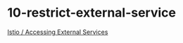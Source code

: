 # 10-restrict-external-service

[Istio / Accessing External Services](https://istio.io/latest/docs/tasks/traffic-management/egress/egress-control/)
